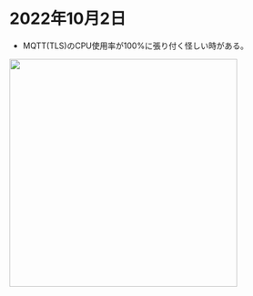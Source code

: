# 2022年10月2日

- MQTT(TLS)のCPU使用率が100%に張り付く怪しい時がある。

<img src="https://t1.jpnkn.com/wp-content/uploads/2022/10/02214403/2022-10-02-21_41_51-Portainer-_-local.png" width="400">
